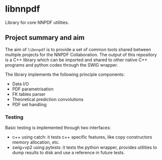 # libnnpdf
Library for core NNPDF utilities.

## Project summary and aim

The aim of `libnnpdf` is to provide a set of common tools shared between multiple
projects for the NNPDF Collaboration. The output of this repository is a C++ library
which can be imported and shared to other native C++ programs and python codes through
the SWIG wrapper.

The library implements the following principle components:
- Data I/O
- PDF parametrisation
- FK tables parser
- Theoretical prediction convolutions
- PDF set handling

### Testing

Basic testing is implemented through two interfaces:
- c++ using catch: it tests c++ specific features, like copy constructors memory allocation, etc.
- swig+vp2 using pytests: it tests the python wrapper, provides utilities to dump results to disk and use a reference in future tests.
